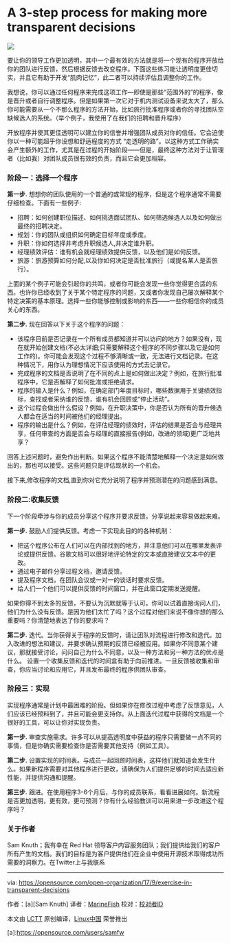 A 3-step process for making more transparent decisions
======
![](https://opensource.com/sites/default/files/styles/image-full-size/public/lead-images/GOV_Transparency_A.png?itok=2r47nFJB)

要让你的领导工作更加透明，其中一个最有效的方法就是将一个现有的程序开放给你的团队进行反馈，然后根据反馈去改变程序。下面这些练习能让透明度更佳切实，并且它有助于开发“肌肉记忆”，此二者可以持续评估且调整你的工作。

我想说，你可以通过任何程序来完成这项工作—即使是那些“范围外的”的程序，像是晋升或者自行调整程序。但是如果第一次它对于机内测试设备来说太大了，那么你可能需要从一个不那么程序的方法开始，比如旅行批准程序或者你的寻找团队空缺候选人的系统。（举个例子，我使用了在我们的招聘和晋升程序）

开放程序并使其更佳透明可以建立你的信誉并增强团队成员对你的信任。它会迫使你以一种可能超乎你设想和舒适程度的方式 “走透明的路”。以这种方式工作确实会产生额外的工作，尤其是在过程的开始阶段——但是，最终这种方法对于让管理者（比如我）对团队成员很有效的负责，而且它会更加相容。

### 阶段一：选择一个程序

**第一步.** 想想你的团队使用的一个普通的或常规的程序，但是这个程序通常不需要仔细检查。下面有一些例子:

  * 招聘：如何创建职位描述、如何挑选面试团队、如何筛选候选人以及如何做出最终的招聘决定。
  * 规划：你的团队或组织如何确定目标年度或季度。
  * 升职：你如何选择并考虑升职候选人,并决定谁升职。
  * 经理绩效评估：谁有机会就经理绩效提供反馈，以及他们是如何反馈。
  * 旅游：旅游预算如何分配,以及你如何决定是否批准旅行（或提名某人是否旅行）。



上面的某个例子可能会引起你的共鸣，或者你可能会发现一些你觉得更合适的东西。也许你已经收到了关于某个特定程序的问题，又或者你发现自己屡次解释某个特定决策的基本原理。选择一些你能够控制或影响的东西——一些你相信你的成员关心的东西。

**第二步.** 现在回答以下关于这个程序的问题：

  * 该程序目前是否记录在一个所有成员都知道并可以访问的地方？如果没有，现在就开始创建文档(不必太详细;只需要解释这个程序的不同步骤以及它是如何工作的)。你可能会发现这个过程不够清晰或一致，无法进行文档记录。在这种情况下，用你认为理想情况下应该使用的方式去记录它。
  * 完成程序的文档是否说明了在不同的点上是如何做出决定？例如，在旅行批准程序中，它是否解释了如何批准或拒绝请求。
  * 程序的输入是什么？例如，在确定部门年度目标时，哪些数据用于关键绩效指标，查找或者采纳谁的反馈，谁有机会回顾或“停止活动”。
  * 这个过程会做出什么假设？例如，在升职决策中，你是否认为所有的晋升候选人都会在适当的时间被他们的经理提出。
  * 程序的输出是什么？例如，在评估经理的绩效时，评估的结果是否会与经理共享，任何审查的方面是否会与经理的直接报告(例如，改进的领域)更广泛地共享？



回答上述问题时，避免作出判断。如果这个程序不能清楚地解释一个决定是如何做出的，那也可以接受。这些问题只是评估现状的一个机会。

接下来,修改程序的文档,直到你对它充分说明了程序并预测潜在的问题感到满意。

### 阶段二:收集反馈

下一个阶段牵涉与你的成员分享这个程序并要求反馈。分享说起来容易做起来难。

**第一步.** 鼓励人们提供反馈。考虑一下实现此目的的各种机制：

  * 把这个程序公布在人们可以在内部找到的地方，并注意他们可以在哪里发表评论或提供反馈。谷歌文档可以很好地评论特定的文本或直接建议文本中的更改。
  * 通过电子邮件分享过程文档，邀请反馈。
  * 提及程序文档，在团队会议或一对一的谈话时要求反馈。
  * 给人们一个他们可以提供反馈的时间窗口，并在此窗口定期发送提醒。



如果你得不到太多的反馈，不要认为沉默就等于认可。你可以试着直接询问人们，他们为什么没有反馈。是因为他们太忙了吗？这个过程对他们来说不像你想的那么重要吗？你清楚地表达了你的要求吗？

**第二步.** 迭代。当你获得关于程序的反馈时，请让团队对流程进行修改和迭代。加入改进的想法和建议，并要求确认预期的反馈已经被应用。如果你不同意某个建议，那就接受讨论，问问自己为什么不同意，以及一种方法和另一种方法的优点是什么。
设置一个收集反馈和迭代的时间盒有助于向前推进。一旦反馈被收集和审查，你应当讨论和应用它，并且发布最终的程序供团队审查。

### 阶段三：实现

实现程序通常是计划中最困难的阶段。但如果你在修改过程中考虑了反馈意见，人们应该已经预料到了，并且可能会更支持你。从上面迭代过程中获得的文档是一个很好的工具，可以让你对实现负责。

**第一步.** 审查实施需求。许多可以从提高透明度中获益的程序只需要做一点不同的事情，但是你确实需要检查你是否需要其他支持（例如工具）。

**第二步.** 设置实现的时间表。与成员一起回顾时间表，这样他们就知道会发生什么。如果新程序需要对其他程序进行更改，请确保为人们提供足够的时间去适应新性能，并提供沟通和提醒。

**第三步.** 跟进。在使用程序3-6个月后，与你的成员联系，看看进展如何。新流程是否更加透明，更有效，更可预测？你有什么经验教训可以用来进一步改进这个程序吗？

### 关于作者
Sam Knuth；我有幸在 Red Hat 领导客户内容服务团队；我们提供给我们的客户所有产生的文档。我们的目标是为客户提供他们在企业中使用开源技术取得成功所需要的洞察力。在Twitter上与我联系

--------------------------------------------------------------------------------

via: https://opensource.com/open-organization/17/9/exercise-in-transparent-decisions

作者：[a][Sam Knuth]
译者：[MarineFish](https://github.com/MarineFish)
校对：[校对者ID](https://github.com/校对者ID)

本文由 [LCTT](https://github.com/LCTT/TranslateProject) 原创编译，[Linux中国](https://linux.cn/) 荣誉推出

[a]:https://opensource.com/users/samfw<!doctype html>
